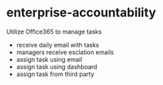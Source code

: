 # enterprise-accountability

Utilize Office365 to manage tasks

- receive daily email with tasks
- managers receive esclation emails
- assign task using email
- assign task using dashboard
- assign task from third party

